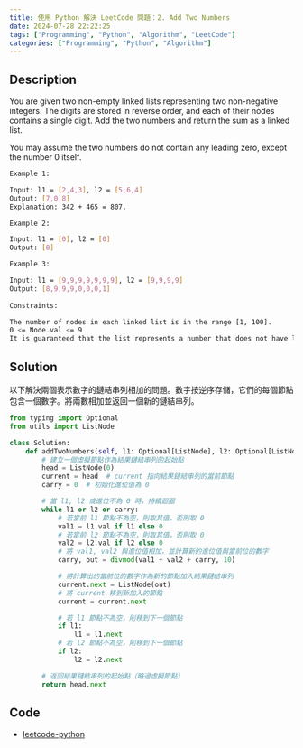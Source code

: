 ```yaml
---
title: 使用 Python 解決 LeetCode 問題：2. Add Two Numbers
date: 2024-07-28 22:22:25
tags: ["Programming", "Python", "Algorithm", "LeetCode"]
categories: ["Programming", "Python", "Algorithm"]
---
```


## Description

You are given two non-empty linked lists representing two non-negative integers. The digits are stored in reverse order, and each of their nodes contains a single digit. Add the two numbers and return the sum as a linked list.

You may assume the two numbers do not contain any leading zero, except the number 0 itself.

```bash
Example 1:

Input: l1 = [2,4,3], l2 = [5,6,4]
Output: [7,0,8]
Explanation: 342 + 465 = 807.

Example 2:

Input: l1 = [0], l2 = [0]
Output: [0]

Example 3:

Input: l1 = [9,9,9,9,9,9,9], l2 = [9,9,9,9]
Output: [8,9,9,9,0,0,0,1]
 
Constraints:

The number of nodes in each linked list is in the range [1, 100].
0 <= Node.val <= 9
It is guaranteed that the list represents a number that does not have leading zeros.
```

## Solution

以下解決兩個表示數字的鏈結串列相加的問題。數字按逆序存儲，它們的每個節點包含一個數字。將兩數相加並返回一個新的鏈結串列。

```py
from typing import Optional
from utils import ListNode

class Solution:
    def addTwoNumbers(self, l1: Optional[ListNode], l2: Optional[ListNode]) -> Optional[ListNode]:
        # 建立一個虛擬節點作為結果鏈結串列的起始點
        head = ListNode(0)
        current = head  # current 指向結果鏈結串列的當前節點
        carry = 0  # 初始化進位值為 0

        # 當 l1, l2 或進位不為 0 時，持續迴圈
        while l1 or l2 or carry:
            # 若當前 l1 節點不為空，則取其值，否則取 0
            val1 = l1.val if l1 else 0
            # 若當前 l2 節點不為空，則取其值，否則取 0
            val2 = l2.val if l2 else 0
            # 將 val1, val2 與進位值相加，並計算新的進位值與當前位的數字
            carry, out = divmod(val1 + val2 + carry, 10)

            # 將計算出的當前位的數字作為新的節點加入結果鏈結串列
            current.next = ListNode(out)
            # 將 current 移到新加入的節點
            current = current.next

            # 若 l1 節點不為空，則移到下一個節點
            if l1:
                l1 = l1.next
            # 若 l2 節點不為空，則移到下一個節點
            if l2:
                l2 = l2.next

        # 返回結果鏈結串列的起始點（略過虛擬節點）
        return head.next
```

## Code

- [leetcode-python](https://github.com/memochou1993/leetcode-python)
